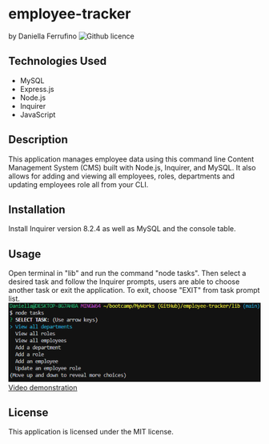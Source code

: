 # employee-tracker
by Daniella Ferrufino ![Github licence](http://img.shields.io/badge/license-MIT-yellowgreen.svg)

## Technologies Used
* MySQL
* Express.js
* Node.js
* Inquirer
* JavaScript

## Description
This application manages employee data using this command line Content Management System (CMS) built with Node.js, Inquirer, and MySQL. It also allows for adding and viewing all employees, roles, departments and updating employees role all from your CLI.

## Installation
Install Inquirer version 8.2.4 as well as MySQL and the console table.

## Usage
Open terminal in "lib" and run the command "node tasks". Then select a desired task and follow the Inquirer prompts, users are able to choose another task or exit the application. To exit, choose "EXIT" from task prompt list.
<img src="/assets/images/employeetrack.PNG"><br>
[Video demonstration](https://github.com/daniferru/employee-tracker/assets/120329230/f3e4b72c-517f-4137-8596-ae24428bb46f)

## License
This application is licensed under the MIT license.
